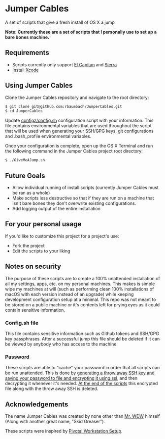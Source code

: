 # Jumper Cables
A set of scripts that give a fresh install of OS X a jump

**Note: Currently these are a set of scripts that I personally use to set up a bare bones machine.**

## Requirements

- Scripts currently only support [El Capitan](https://itunes.apple.com/us/app/os-x-el-capitan/id1018109117) and [Sierra](https://itunes.apple.com/us/app/macos-sierra/id1127487414?mt=12)
- Install [Xcode](https://itunes.apple.com/us/app/xcode/id497799835)

## Using Jumper Cables

Clone the Jumper Cables repository and navigate to the root directory:

```sh
$ git clone git@github.com:rbaumbach/JumperCables.git
$ cd JumperCables
```

Update [configz/config.sh](https://github.com/rbaumbach/JumperCables/blob/master/configz/config.sh) configuration script with your information.  This file contains environmental variables that are used throughout the script that will be used when generating your SSH/GPG keys, git configurations and .bash_profile environmental variables.

Once your configuration is complete, open up the OS X Terminal and run the following command in the Jumper Cables project root directory:

```sh
$ ./GiveMeAJump.sh
```

## Future Goals

- Allow individual running of install scripts (currently Jumper Cables must be ran as a whole)
- Make scripts less destructive so that if they are run on a machine that isn't bare bones they don't overwrite existing configurations.
- Add logging output of the entire installation

## For your personal usage

If you'd like to customize this project for a project's use:

- Fork the project
- Edit the scripts to your liking

## Notes on security

The purpose of these scripts are to create a 100% unattended installation of all my settings, apps, etc. on my personal machines.  This makes is simple wipe my machines at will (such as performing clean 100% installations of macOS with each version instead of an upgrade) while keeping development configuration setup at a minimal.  This repo was not meant to be stored on a public machine or it's contents left for prying eyes as it could contain sensitive information.

### Config.sh file

This file contains sensitive information such as Github tokens and SSH/GPG key passphrases.  After a successful jump this file should be deleted if it can be viewed by anybody who has access to the machine.

### Password

These scripts are able to "cache" your password in order that all scripts can be run unattended.  This is done by [generating a throw away SSH key and saving your password to file and encrypting it using ssl](https://github.com/rbaumbach/JumperCables/blob/master/installz/setup.sh), and then decrypting it whenever it's needed.  [At the end of the scripts](https://github.com/rbaumbach/JumperCables/blob/master/installz/the-end.sh) this encrypted file along with the throw away SSH is deleted.

## Acknowledgements

The name Jumper Cables was created by none other than [Mr. WDW](https://github.com/weitzel926) himself (Along with another great name, "Skid Greaser").

These scripts were inspired by [Pivotal Workstation Setup](https://github.com/pivotal/workstation-setup).
